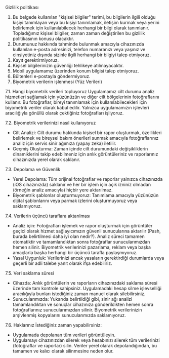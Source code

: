 Gizlilik politikası

1. Bu belgede kullanılan "kişisel bilgiler" terimi, bu bilgilerin ilgili olduğu kişiyi tanımlayan veya bu kişiyi tanımlamak, iletişim kurmak veya yerini belirlemek için kullanılabilecek herhangi bir bilgi olarak tanımlanır. Topladığımız kişisel bilgiler, zaman zaman değiştirilen bu gizlilik politikasının konusu olacaktır.
2. Durumunuz hakkında tahminde bulunmak amacıyla cihazınızda kullanılan e-posta adresinizi, telefon numaranızı veya yaşınız ve cinsiyetiniz dışında sizinle ilgili herhangi bir bilgiyi talep etmiyoruz.
3. Kayıt gerektirmiyoruz.
4. Kişisel bilgilerinizin güvenliği tehlikeye atılmayacaktır.
5. Mobil uygulamamız üzerinden konum bilgisi talep etmiyoruz.
6. Bültenleri e-postayla göndermiyoruz.
7. Biyometrik verilerin işlenmesi (Yüz Verileri)

7.1. Hangi biyometrik verileri topluyoruz
Uygulamamız cilt durumu analiz hizmetleri sağlamak için yüzünüzün ve diğer cilt bölgelerinin fotoğraflarını kullanır. Bu fotoğraflar, bireyi tanımlamak için kullanılabilecekleri için biyometrik veriler olarak kabul edilir. Yalnızca uygulamamızın işlevleri aracılığıyla gönüllü olarak çektiğiniz fotoğrafları işliyoruz.

7.2. Biyometrik verilerinizi nasıl kullanıyoruz
* Cilt Analizi: Cilt durumu hakkında kişisel bir rapor oluşturmak, özellikleri belirlemek ve bireysel bakım önerileri sunmak amacıyla fotoğraflarınız analiz için servis sinir ağımıza (yapay zeka) iletilir.
* Geçmiş Oluşturma: Zaman içinde cilt durumundaki değişikliklerin dinamiklerini takip edebilmeniz için anlık görüntüleriniz ve raporlarınız cihazınızda yerel olarak saklanır.

7.3. Depolama ve Güvenlik
* Yerel Depolama: Tüm orijinal fotoğraflar ve raporlar yalnızca cihazınızda (iOS cihazınızda) saklanır ve her bir işlem için açık izniniz olmadan (örneğin analiz amacıyla) hiçbir yere aktarılmaz.
* Biyometrik şablonlar oluşturmuyoruz: Tanımlama amacıyla yüzünüzün dijital şablonlarını veya parmak izlerini oluşturmuyoruz veya saklamıyoruz.

7.4. Verilerin üçüncü taraflara aktarılması
* Analiz için: Fotoğrafları işlemek ve rapor oluşturmak için görüntüler geçici olarak hizmet sağlayıcımızın güvenli sunucularına aktarılır (Pash, burada belirtilmesi daha iyi olan nedir?). Analiz süreci tamamen otomatiktir ve tamamlandıktan sonra fotoğraflar sunucularımızdan hemen silinir. Biyometrik verilerinizi pazarlama, reklam veya başka amaçlarla başka herhangi bir üçüncü tarafla paylaşmıyoruz.
* Yasal Uygunluk: Verilerinizi ancak yasaların gerektirdiği durumlarda veya geçerli bir adli talebe yanıt olarak ifşa edebiliriz.

7.5. Veri saklama süresi
* Cihazda: Anlık görüntülerin ve raporların cihazınızdaki saklama süresi üzerinde tam kontrole sahipsiniz. Uygulamadaki hesap silme işlevselliği aracılığıyla bunları istediğiniz zaman manuel olarak silebilirsiniz.
* Sunucularımızda: Yukarıda belirtildiği gibi, sinir ağı analizi tamamlandıktan ve sonuçlar cihazınıza gönderildikten hemen sonra fotoğraflarınız sunucularımızdan silinir. Biyometrik verilerinizin arşivlenmiş kopyalarını sunucularımızda saklamıyoruz.

7.6. Haklarınız
İstediğiniz zaman yapabilirsiniz:
* Uygulamada depolanan tüm verileri görüntüleyin.
* Uygulamayı cihazınızdan silerek veya hesabınızı silerek tüm verilerinizi (fotoğraflar ve raporlar) silin. Veriler yerel olarak depolandığından, bu tamamen ve kalıcı olarak silinmesine neden olur.
